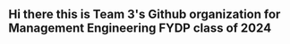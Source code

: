 ## Hi there this is Team 3's Github organization for Management Engineering FYDP class of 2024

<!--

**Abstract**
KidsAbility struggles with long wait times in their Early Years Speech Language Pathology program Current causes for these long wait times include KidsAbility’s waitlist management, scheduling methods and administrative process. Keywords: Healthcare, Speech Language Therapy, Queueing Theory, Waitlist Management, Operations Research, Organizational Behavior, Management Engineering, Management Sciences, Capstone Design Project

**General**
🙋‍♀️ Members – Abraham Fakir, Anita Yang, Michael Capuano, Peter Majetic, Sage Hall 

👩‍💻 Access - If you are looking to get access to the repo please request access by emailing afakir@uwaterloo.ca
-->
